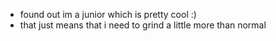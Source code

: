 - found out im a junior which is pretty cool :)
- that just means that i need to grind a little more than normal